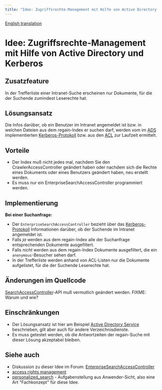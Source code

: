 ```yaml
---
title: "Idee: Zugriffsrechte-Management mit Hilfe von Active Directory und Kerberos"
---
```


[English translation](/en/howto/enterprisesearchaccesscontroller/)

Idee: Zugriffsrechte-Management mit Hilfe von Active Directory und Kerberos
===========================================================================

Zusatzfeature
-------------

In der Trefferliste einer Intranet-Suche erscheinen nur Dokumente, für die der Suchende zumindest Leserechte hat.


Lösungsansatz
-------------

Die Infos darüber, ob ein Benutzer im Intranet angemeldet ist bzw. in welchen Dateien aus dem regain-Index er suchen darf, werden vom im [ADS](http://de.wikipedia.org/wiki/Active_Directory) implementierten  [Kerberos-Protokoll](http://de.wikipedia.org/wiki/Kerberos_(Informatik)) bzw. aus den [ACL](http://de.wikipedia.org/wiki/Access_Control_List) zur Laufzeit ermittelt.


Vorteile
--------

  * Der Index muß nicht jedes mal, nachdem Sie den CrawlerAccessController geändert haben oder nachdem sich die Rechte eines Dokuments oder eines Benutzers geändert haben, neu erstellt werden.
  * Es muss nur ein EnterpriseSearchAccessController programmiert werden.


Implementierung
---------------

**Bei einer Suchanfrage:** 

  * Der `EnterpriseSearchAccessController` bezieht über das [Kerberos-Protokoll](http://de.wikipedia.org/wiki/Kerberos_(Informatik)) Informationen darüber, ob der Suchende im Intranet angemeldet ist.
  * Falls _ja_ werden aus dem regain-Index alle der Suchanfrage entsprechenden Dokumente ausgefiltert.
  * Falls _nicht_ werden aus dem regain-Index Dokumente ausgefiltert, die ein `anonymous`-Besucher sehen darf.
  * In der Trefferliste werden anhand von ACL-Listen nur die Dokumente aufgelistet, für die der Suchende Leserechte hat.


Änderungen im Quellcode
-----------------------

[SearchAccessController](/de//features/access_rights_management/)-API muß vermutlich geändert werden. FIXME: Warum und wie?


Einschränkungen
---------------

  * Der Lösungsansatz ist hier am Beispiel [Active Directory Service](http://de.wikipedia.org/wiki/Active_Directory) beschrieben, gilt aber auch für andere Verzeichnisdienste.
  * Es muss getestet werden, ob die Antwortzeiten der regain-Suche mit dieser Lösung akzeptabel bleiben.


Siehe auch
----------

  * Diskussion zu dieser Idee im Forum: [EnterpriseSearchAccessController](http://forum.murfman.de/de/viewtopic.php?p=1312)
  * [access rights management](/de//features/access_rights_management/)
  * [personalized_search](/de/howto/personalized_search/) - Aufgabenstellung aus Anwender-Sicht, also eine Art "Fachkonzept" für diese Idee.
